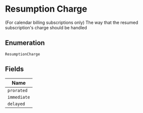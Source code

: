 
# Resumption Charge

(For calendar billing subscriptions only) The way that the resumed subscription's charge should be handled

## Enumeration

`ResumptionCharge`

## Fields

| Name |
|  --- |
| `prorated` |
| `immediate` |
| `delayed` |

